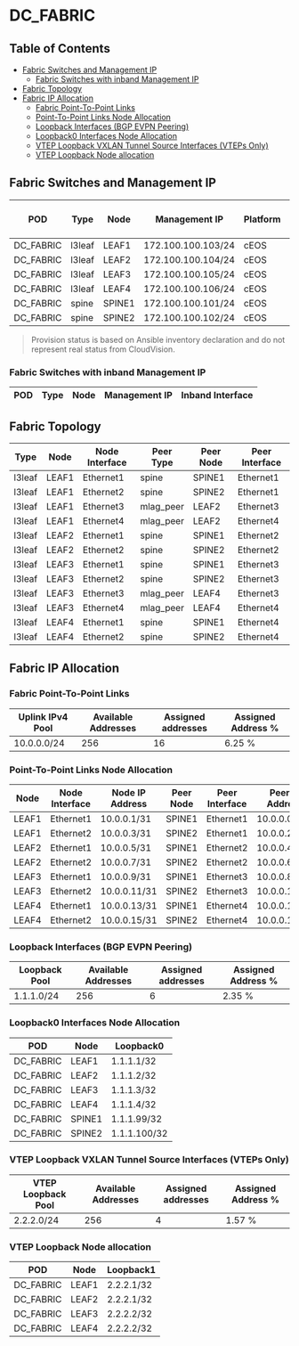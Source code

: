 # DC_FABRIC

## Table of Contents

- [Fabric Switches and Management IP](#fabric-switches-and-management-ip)
  - [Fabric Switches with inband Management IP](#fabric-switches-with-inband-management-ip)
- [Fabric Topology](#fabric-topology)
- [Fabric IP Allocation](#fabric-ip-allocation)
  - [Fabric Point-To-Point Links](#fabric-point-to-point-links)
  - [Point-To-Point Links Node Allocation](#point-to-point-links-node-allocation)
  - [Loopback Interfaces (BGP EVPN Peering)](#loopback-interfaces-bgp-evpn-peering)
  - [Loopback0 Interfaces Node Allocation](#loopback0-interfaces-node-allocation)
  - [VTEP Loopback VXLAN Tunnel Source Interfaces (VTEPs Only)](#vtep-loopback-vxlan-tunnel-source-interfaces-vteps-only)
  - [VTEP Loopback Node allocation](#vtep-loopback-node-allocation)

## Fabric Switches and Management IP

| POD | Type | Node | Management IP | Platform | Provisioned in CloudVision | Serial Number |
| --- | ---- | ---- | ------------- | -------- | -------------------------- | ------------- |
| DC_FABRIC | l3leaf | LEAF1 | 172.100.100.103/24 | cEOS | Provisioned | - |
| DC_FABRIC | l3leaf | LEAF2 | 172.100.100.104/24 | cEOS | Provisioned | - |
| DC_FABRIC | l3leaf | LEAF3 | 172.100.100.105/24 | cEOS | Provisioned | - |
| DC_FABRIC | l3leaf | LEAF4 | 172.100.100.106/24 | cEOS | Provisioned | - |
| DC_FABRIC | spine | SPINE1 | 172.100.100.101/24 | cEOS | Provisioned | - |
| DC_FABRIC | spine | SPINE2 | 172.100.100.102/24 | cEOS | Provisioned | - |

> Provision status is based on Ansible inventory declaration and do not represent real status from CloudVision.

### Fabric Switches with inband Management IP

| POD | Type | Node | Management IP | Inband Interface |
| --- | ---- | ---- | ------------- | ---------------- |

## Fabric Topology

| Type | Node | Node Interface | Peer Type | Peer Node | Peer Interface |
| ---- | ---- | -------------- | --------- | ----------| -------------- |
| l3leaf | LEAF1 | Ethernet1 | spine | SPINE1 | Ethernet1 |
| l3leaf | LEAF1 | Ethernet2 | spine | SPINE2 | Ethernet1 |
| l3leaf | LEAF1 | Ethernet3 | mlag_peer | LEAF2 | Ethernet3 |
| l3leaf | LEAF1 | Ethernet4 | mlag_peer | LEAF2 | Ethernet4 |
| l3leaf | LEAF2 | Ethernet1 | spine | SPINE1 | Ethernet2 |
| l3leaf | LEAF2 | Ethernet2 | spine | SPINE2 | Ethernet2 |
| l3leaf | LEAF3 | Ethernet1 | spine | SPINE1 | Ethernet3 |
| l3leaf | LEAF3 | Ethernet2 | spine | SPINE2 | Ethernet3 |
| l3leaf | LEAF3 | Ethernet3 | mlag_peer | LEAF4 | Ethernet3 |
| l3leaf | LEAF3 | Ethernet4 | mlag_peer | LEAF4 | Ethernet4 |
| l3leaf | LEAF4 | Ethernet1 | spine | SPINE1 | Ethernet4 |
| l3leaf | LEAF4 | Ethernet2 | spine | SPINE2 | Ethernet4 |

## Fabric IP Allocation

### Fabric Point-To-Point Links

| Uplink IPv4 Pool | Available Addresses | Assigned addresses | Assigned Address % |
| ---------------- | ------------------- | ------------------ | ------------------ |
| 10.0.0.0/24 | 256 | 16 | 6.25 % |

### Point-To-Point Links Node Allocation

| Node | Node Interface | Node IP Address | Peer Node | Peer Interface | Peer IP Address |
| ---- | -------------- | --------------- | --------- | -------------- | --------------- |
| LEAF1 | Ethernet1 | 10.0.0.1/31 | SPINE1 | Ethernet1 | 10.0.0.0/31 |
| LEAF1 | Ethernet2 | 10.0.0.3/31 | SPINE2 | Ethernet1 | 10.0.0.2/31 |
| LEAF2 | Ethernet1 | 10.0.0.5/31 | SPINE1 | Ethernet2 | 10.0.0.4/31 |
| LEAF2 | Ethernet2 | 10.0.0.7/31 | SPINE2 | Ethernet2 | 10.0.0.6/31 |
| LEAF3 | Ethernet1 | 10.0.0.9/31 | SPINE1 | Ethernet3 | 10.0.0.8/31 |
| LEAF3 | Ethernet2 | 10.0.0.11/31 | SPINE2 | Ethernet3 | 10.0.0.10/31 |
| LEAF4 | Ethernet1 | 10.0.0.13/31 | SPINE1 | Ethernet4 | 10.0.0.12/31 |
| LEAF4 | Ethernet2 | 10.0.0.15/31 | SPINE2 | Ethernet4 | 10.0.0.14/31 |

### Loopback Interfaces (BGP EVPN Peering)

| Loopback Pool | Available Addresses | Assigned addresses | Assigned Address % |
| ------------- | ------------------- | ------------------ | ------------------ |
| 1.1.1.0/24 | 256 | 6 | 2.35 % |

### Loopback0 Interfaces Node Allocation

| POD | Node | Loopback0 |
| --- | ---- | --------- |
| DC_FABRIC | LEAF1 | 1.1.1.1/32 |
| DC_FABRIC | LEAF2 | 1.1.1.2/32 |
| DC_FABRIC | LEAF3 | 1.1.1.3/32 |
| DC_FABRIC | LEAF4 | 1.1.1.4/32 |
| DC_FABRIC | SPINE1 | 1.1.1.99/32 |
| DC_FABRIC | SPINE2 | 1.1.1.100/32 |

### VTEP Loopback VXLAN Tunnel Source Interfaces (VTEPs Only)

| VTEP Loopback Pool | Available Addresses | Assigned addresses | Assigned Address % |
| ------------------ | ------------------- | ------------------ | ------------------ |
| 2.2.2.0/24 | 256 | 4 | 1.57 % |

### VTEP Loopback Node allocation

| POD | Node | Loopback1 |
| --- | ---- | --------- |
| DC_FABRIC | LEAF1 | 2.2.2.1/32 |
| DC_FABRIC | LEAF2 | 2.2.2.1/32 |
| DC_FABRIC | LEAF3 | 2.2.2.2/32 |
| DC_FABRIC | LEAF4 | 2.2.2.2/32 |
